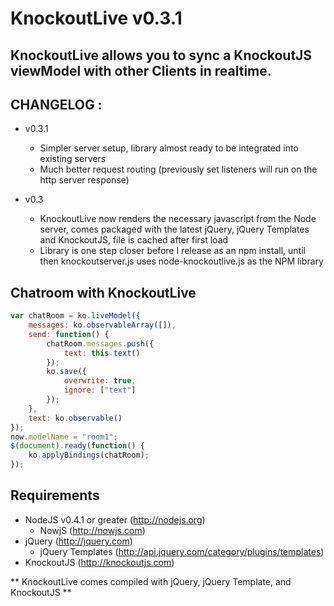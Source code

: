 # KnockoutLive v0.3.1

## KnockoutLive allows you to sync a KnockoutJS viewModel with other Clients in realtime. 

## CHANGELOG :

- v0.3.1
	- Simpler server setup, library almost ready to be integrated into existing servers
	- Much better request routing (previously set listeners will run on the http server response)

- v0.3
	- KnockoutLive now renders the necessary javascript from the Node server, comes packaged with the latest jQuery, jQuery Templates and KnockoutJS, file is cached after first load
	- Library is one step closer before I release as an npm install, until then knockoutserver.js uses node-knockoutlive.js as the NPM library
	
## Chatroom with KnockoutLive
``` js
var chatRoom = ko.liveModel({
	messages: ko.observableArray([]),
	send: function() {
		chatRoom.messages.push({
			text: this.text()
		});
		ko.save({ 
			overwrite: true, 
			ignore: ["text"]
		});
	},
	text: ko.observable()
});
now.modelName = "room1";
$(document).ready(function() {
	ko.applyBindings(chatRoom);
});
```

## Requirements

- NodeJS v0.4.1 or greater (http://nodejs.org)
  - NowjS (http://nowjs.com)
- jQuery (http://jquery.com)
  - jQuery Templates (http://api.jquery.com/category/plugins/templates)
- KnockoutJS (http://knockoutjs.com)

** KnockoutLive comes compiled with jQuery, jQuery Template, and KnockoutJS **